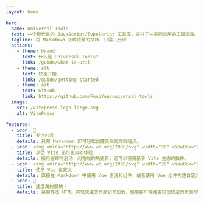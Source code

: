 ```yaml
---
layout: home

hero:
  name: Universal Tools
  text: 一个现代化的 JavaScript/TypeScript 工具库，提供了一系列常用的工具函数。
  tagline: 将 Markdown 变成优雅的文档，只需几分钟
  actions:
    - theme: brand
      text: 什么是 Universal Tools?
      link: /guide/what-is-util
    - theme: alt
      text: 快速开始
      link: /guide/getting-started
    - theme: alt
      text: GitHub
      link: https://github.com/FungYuu/universal-tools
  image:
    src: /vitepress-logo-large.svg
    alt: VitePress

features:
  - icon: 📝
    title: 专注内容
    details: 只需 Markdown 即可轻松创建美观的文档站点。
  - icon: <svg xmlns="http://www.w3.org/2000/svg" width="30" viewBox="0 0 256 256.32"><defs><linearGradient id="a" x1="-.828%" x2="57.636%" y1="7.652%" y2="78.411%"><stop offset="0%" stop-color="#41D1FF"/><stop offset="100%" stop-color="#BD34FE"/></linearGradient><linearGradient id="b" x1="43.376%" x2="50.316%" y1="2.242%" y2="89.03%"><stop offset="0%" stop-color="#FFEA83"/><stop offset="8.333%" stop-color="#FFDD35"/><stop offset="100%" stop-color="#FFA800"/></linearGradient></defs><path fill="url(#a)" d="M255.153 37.938 134.897 252.976c-2.483 4.44-8.862 4.466-11.382.048L.875 37.958c-2.746-4.814 1.371-10.646 6.827-9.67l120.385 21.517a6.537 6.537 0 0 0 2.322-.004l117.867-21.483c5.438-.991 9.574 4.796 6.877 9.62Z"/><path fill="url(#b)" d="M185.432.063 96.44 17.501a3.268 3.268 0 0 0-2.634 3.014l-5.474 92.456a3.268 3.268 0 0 0 3.997 3.378l24.777-5.718c2.318-.535 4.413 1.507 3.936 3.838l-7.361 36.047c-.495 2.426 1.782 4.5 4.151 3.78l15.304-4.649c2.372-.72 4.652 1.36 4.15 3.788l-11.698 56.621c-.732 3.542 3.979 5.473 5.943 2.437l1.313-2.028 72.516-144.72c1.215-2.423-.88-5.186-3.54-4.672l-25.505 4.922c-2.396.462-4.435-1.77-3.759-4.114l16.646-57.705c.677-2.35-1.37-4.583-3.769-4.113Z"/></svg>
    title: 享受 Vite 无可比拟的体验
    details: 服务器即时启动，闪电般的热更新，还可以使用基于 Vite 生态的插件。
  - icon: <svg xmlns="http://www.w3.org/2000/svg" width="30" viewBox="0 0 256 220.8"><path fill="#41B883" d="M204.8 0H256L128 220.8 0 0h97.92L128 51.2 157.44 0h47.36Z"/><path fill="#41B883" d="m0 0 128 220.8L256 0h-51.2L128 132.48 50.56 0H0Z"/><path fill="#35495E" d="M50.56 0 128 133.12 204.8 0h-47.36L128 51.2 97.92 0H50.56Z"/></svg>
    title: 使用 Vue 自定义
    details: 直接在 Markdown 中使用 Vue 语法和组件，或者使用 Vue 组件构建自定义主题。
  - icon: 🚀
    title: 速度真的很快！
    details: 采用静态 HTML 实现快速的页面初次加载，使用客户端路由实现快速的页面切换导航。
---
```


<!-- # Universal Tools

一个现代化的 JavaScript/TypeScript 工具库，提供了一系列常用的工具函数。

## 特性

- 🚀 完全使用 TypeScript 编写，提供完整的类型定义
- 📦 支持 Tree Shaking，只打包你使用的功能
- 📚 详细的文档和示例
- ✅ 完整的测试覆盖
- 🔧 模块化设计，易于扩展

## 快速开始

### 安装

```bash
npm install universal-tools
```

### 使用示例

```typescript
import { toCamelCase, unique } from 'universal-tools'

// 字符串工具
console.log(toCamelCase('hello-world')) // 'helloWorld'

// 数组工具
console.log(unique([1, 1, 2, 3, 3])) // [1, 2, 3]
```

## 贡献

欢迎提交 Issue 和 Pull Request！  -->
